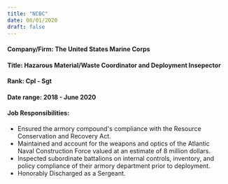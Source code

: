 ```yaml
---
title: "NCBC"
date: 06/01/2020
draft: false
---
```

#### Company/Firm: The United States Marine Corps
#### __Title:__ Hazarous Material/Waste Coordinator and Deployment Insepector
#### Rank: Cpl - Sgt
#### Date range: 2018 - June 2020
#### Job Responsibilities:
- Ensured the armory compound's compliance with the Resource Conservation and Recovery Act.
- Maintained and account for the weapons and optics of the Atlantic Naval Construction Force valued at an estimate of 8 million dollars. 
- Inspected subordinate battalions on internal controls, inventory, and policy compliance of their armory department prior to deployment. 
- Honorably Discharged as a Sergeant.